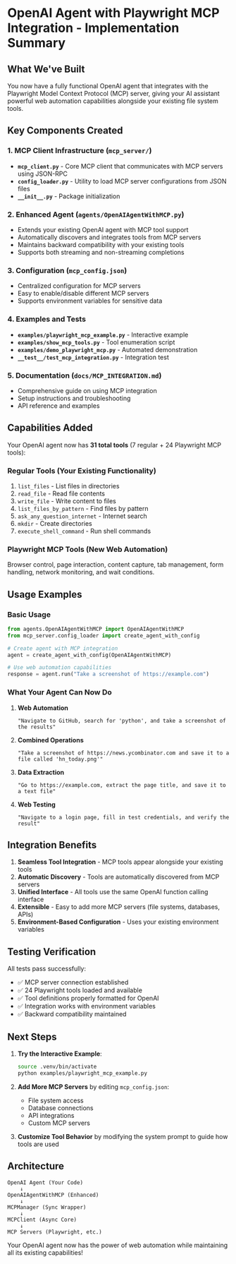 # OpenAI Agent with Playwright MCP Integration - Implementation Summary

## What We've Built

You now have a fully functional OpenAI agent that integrates with the Playwright Model Context Protocol (MCP) server, giving your AI assistant powerful web automation capabilities alongside your existing file system tools.

## Key Components Created

### 1. MCP Client Infrastructure (`mcp_server/`)
- **`mcp_client.py`** - Core MCP client that communicates with MCP servers using JSON-RPC
- **`config_loader.py`** - Utility to load MCP server configurations from JSON files
- **`__init__.py`** - Package initialization

### 2. Enhanced Agent (`agents/OpenAIAgentWithMCP.py`)
- Extends your existing OpenAI agent with MCP tool support
- Automatically discovers and integrates tools from MCP servers
- Maintains backward compatibility with your existing tools
- Supports both streaming and non-streaming completions

### 3. Configuration (`mcp_config.json`)
- Centralized configuration for MCP servers
- Easy to enable/disable different MCP servers
- Supports environment variables for sensitive data

### 4. Examples and Tests
- **`examples/playwright_mcp_example.py`** - Interactive example
- **`examples/show_mcp_tools.py`** - Tool enumeration script
- **`examples/demo_playwright_mcp.py`** - Automated demonstration
- **`__test__/test_mcp_integration.py`** - Integration test

### 5. Documentation (`docs/MCP_INTEGRATION.md`)
- Comprehensive guide on using MCP integration
- Setup instructions and troubleshooting
- API reference and examples

## Capabilities Added

Your OpenAI agent now has **31 total tools** (7 regular + 24 Playwright MCP tools):

### Regular Tools (Your Existing Functionality)
1. `list_files` - List files in directories
2. `read_file` - Read file contents
3. `write_file` - Write content to files
4. `list_files_by_pattern` - Find files by pattern
5. `ask_any_question_internet` - Internet search
6. `mkdir` - Create directories
7. `execute_shell_command` - Run shell commands

### Playwright MCP Tools (New Web Automation)
Browser control, page interaction, content capture, tab management, form handling, network monitoring, and wait conditions.

## Usage Examples

### Basic Usage
```python
from agents.OpenAIAgentWithMCP import OpenAIAgentWithMCP
from mcp_server.config_loader import create_agent_with_config

# Create agent with MCP integration
agent = create_agent_with_config(OpenAIAgentWithMCP)

# Use web automation capabilities
response = agent.run("Take a screenshot of https://example.com")
```

### What Your Agent Can Now Do

1. **Web Automation**
   ```
   "Navigate to GitHub, search for 'python', and take a screenshot of the results"
   ```

2. **Combined Operations**
   ```
   "Take a screenshot of https://news.ycombinator.com and save it to a file called 'hn_today.png'"
   ```

3. **Data Extraction**
   ```
   "Go to https://example.com, extract the page title, and save it to a text file"
   ```

4. **Web Testing**
   ```
   "Navigate to a login page, fill in test credentials, and verify the result"
   ```

## Integration Benefits

1. **Seamless Tool Integration** - MCP tools appear alongside your existing tools
2. **Automatic Discovery** - Tools are automatically discovered from MCP servers
3. **Unified Interface** - All tools use the same OpenAI function calling interface
4. **Extensible** - Easy to add more MCP servers (file systems, databases, APIs)
5. **Environment-Based Configuration** - Uses your existing environment variables

## Testing Verification

All tests pass successfully:
- ✅ MCP server connection established
- ✅ 24 Playwright tools loaded and available
- ✅ Tool definitions properly formatted for OpenAI
- ✅ Integration works with environment variables
- ✅ Backward compatibility maintained

## Next Steps

1. **Try the Interactive Example**:
   ```bash
   source .venv/bin/activate
   python examples/playwright_mcp_example.py
   ```

2. **Add More MCP Servers** by editing `mcp_config.json`:
   - File system access
   - Database connections
   - API integrations
   - Custom MCP servers

3. **Customize Tool Behavior** by modifying the system prompt to guide how tools are used

## Architecture

```
OpenAI Agent (Your Code)
    ↓
OpenAIAgentWithMCP (Enhanced)
    ↓
MCPManager (Sync Wrapper)
    ↓
MCPClient (Async Core)
    ↓
MCP Servers (Playwright, etc.)
```

Your OpenAI agent now has the power of web automation while maintaining all its existing capabilities!
